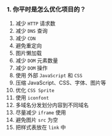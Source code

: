 ### 1. 你平时是怎么优化项目的？

1. 减少 `HTTP` 请求数
2. 减少 `DNS` 查询
3. 减少 `CDN`
4. 避免重定向
5. 图片懒加载
6. 减少 `DOM` 元素数量
7. 减少 `DOM` 操作
8. 使用 外部 `JavaScript` 和 `CSS`
9. 压缩 JavaScript、CSS、字体、图片等
10. 优化 `CSS Sprite`
11. 使用 `iconfont`
12. 多域名分发划分内容到不同域名
13. 尽量减少 `iframe` 使用
14. 避免图片 `src` 为空
15. 把样式表放在 `link` 中